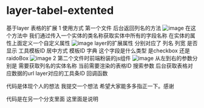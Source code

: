 # layer-tabel-extented
基于layer 表格的扩展
1 使用方式 第一个文件  后台返回列名的方法
![image](https://github.com/user-attachments/assets/11c4c77e-eb19-4714-a3f0-65f949386dfc)
在这个方法中 我们通过传入一个实体的类名称获取实体中所有的字段名称 在实体的属性上面定义一个自定义属性
![image](https://github.com/user-attachments/assets/f8576c84-7681-4162-80d4-40b419502bea)
layer的扩展属性 分别对应了 列名 列宽 是否显示 工具模板ID 居中方式 模板ID 字典 这个字段是什么类型  是checkbox 还是raidoBox
![image](https://github.com/user-attachments/assets/027ce0d8-26cb-4c31-9540-88ecc229ed58)
2 第二个文件时前端粉装的js组件
![image](https://github.com/user-attachments/assets/ded2cfd1-cfc2-4c02-af8c-949200126e65)
从左到右的参数分别是
需要获取列名的实体名称 当前需要渲染的表格ID 搜索参数 后台获取表格对应数据的url  layer对应的工具条ID  回调函数

代码是体现个人的想法 我提交一个想法  希望大家能多多指正一下。感谢

代码是在另一个分支里面  这里面是说明
